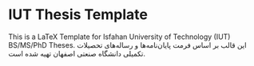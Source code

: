 # IUT Thesis Template
This is a LaTeX Template for Isfahan University of Technology (IUT) BS/MS/PhD Theses.
این قالب بر اساس فرمت پایان‌نامه‌ها و رساله‌های تحصیلات تکمیلی دانشگاه صنعتی اصفهان تهیه شده است.
